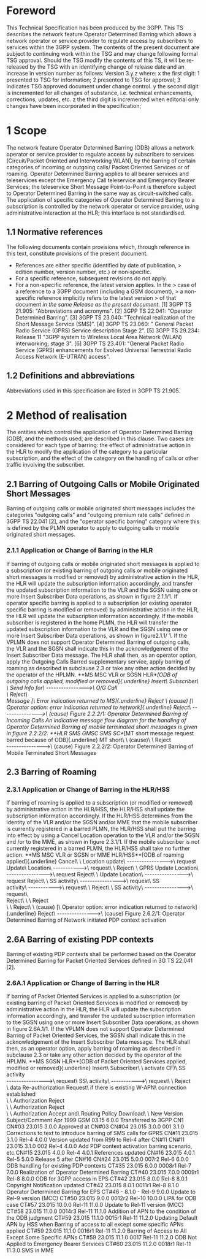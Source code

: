 # Foreword
This Technical Specification has been produced by the 3GPP.
This TS describes the network feature Operator Determined Barring which allows
a network operator or service provider to regulate access by subscribers to
services within the 3GPP system.
The contents of the present document are subject to continuing work within the
TSG and may change following formal TSG approval. Should the TSG modify the
contents of this TS, it will be re-released by the TSG with an identifying
change of release date and an increase in version number as follows:
Version 3.y.z
where:
x the first digit:
1 presented to TSG for information;
2 presented to TSG for approval;
3 Indicates TSG approved document under change control.
y the second digit is incremented for all changes of substance, i.e. technical
enhancements, corrections, updates, etc.
z the third digit is incremented when editorial only changes have been
incorporated in the specification;
# 1 Scope
The network feature Operator Determined Barring (ODB) allows a network
operator or service provider to regulate access by subscribers to services
(Circuit/Packet Oriented and Interworking WLAN), by the barring of certain
categories of incoming or outgoing calls/ Packet Oriented Services or of
roaming. Operator Determined Barring applies to all bearer services and
teleservices except the Emergency Call teleservice and Emergency Bearer
Services; the teleservice Short Message Point-to-Point is therefore subject to
Operator Determined Barring in the same way as circuit-switched calls.
The application of specific categories of Operator Determined Barring to a
subscription is controlled by the network operator or service provider, using
administrative interaction at the HLR; this interface is not standardised.
## 1.1 Normative references
The following documents contain provisions which, through reference in this
text, constitute provisions of the present document.
  * References are either specific (identified by date of publication, > edition number, version number, etc.) or non‑specific.
  * For a specific reference, subsequent revisions do not apply.
  * For a non-specific reference, the latest version applies. In the > case of a reference to a 3GPP document (including a GSM document), > a non-specific reference implicitly refers to the latest version > of that document _in the same Release as the present document_.
[1] 3GPP TS 21.905: \"Abbreviations and acronyms\".
[2] 3GPP TS 22.041: \"Operator Determined Barring\".
[3] 3GPP TS 23.040: \"Technical realization of the Short Message Service
(SMS)\".
[4] 3GPP TS 23.060: \" General Packet Radio Service (GPRS) Service description
Stage 2\".
[5] 3GPP TS 29.234: Release 11 \"3GPP system to Wireless Local Area Network
(WLAN) interworking; stage 3\".
[6] 3GPP TS 23.401: \"General Packet Radio Service (GPRS) enhancements for
Evolved Universal Terrestrial Radio Access Network (E-UTRAN) access\".
## 1.2 Definitions and abbreviations
Abbreviations used in this specification are listed in 3GPP TS 21.905.
# 2 Method of realisation
The entities which control the application of Operator Determined Barring
(ODB), and the methods used, are described in this clause. Two cases are
considered for each type of barring: the effect of administrative action in
the HLR to modify the application of the category to a particular
subscription, and the effect of the category on the handling of calls or other
traffic involving the subscriber.
## 2.1 Barring of Outgoing Calls or Mobile Originated Short Messages
Barring of outgoing calls or mobile originated short messages includes the
categories \"outgoing calls\" and \"outgoing premium rate calls\" defined in
3GPP TS 22.041 [2], and the \"operator specific barring\" category where this
is defined by the PLMN operator to apply to outgoing calls or mobile
originated short messages.
### 2.1.1 Application or Change of Barring in the HLR
If barring of outgoing calls or mobile originated short messages is applied to
a subscription (or existing barring of outgoing calls or mobile originated
short messages is modified or removed) by administrative action in the HLR,
the HLR will update the subscription information accordingly, and transfer the
updated subscription information to the VLR and the SGSN using one or more
Insert Subscriber Data operations, as shown in figure 2.1.1/1.
If operator specific barring is applied to a subscription (or existing
operator specific barring is modified or removed) by administrative action in
the HLR, the HLR will update the subscription information accordingly. If the
mobile subscriber is registered in the home PLMN, the HLR will transfer the
updated subscription information to the VLR and the SGSN using one or more
Insert Subscriber Data operations, as shown in figure2.1.1/ 1.
If the VPLMN does not support Operator Determined Barring of outgoing calls,
the VLR and the SGSN shall indicate this in the acknowledgement of the Insert
Subscriber Data message. The HLR shall then, as an operator option, apply the
Outgoing Calls Barred supplementary service, apply barring of roaming as
described in subclause 2.3 or take any other action decided by the operator of
the HPLMN.
**MS MSC VLR or SGSN HLR\**[ODB of outgoing calls applied, modified or
removed]{.underline}
Insert\ Subscriber\ \\ Send Info for\ \---------------->\ O/G Call\
\ Reject\ \
Message
[\ Error indication returned to MS]{.underline}
Reject
\\ (cause)
[\ Operator option: error indication returned to network]{.underline}
Reject\ \--------------->\ (cause)
Figure 2.2.2/1: Operator Determined Barring of Incoming Calls
An indicative message flow diagram for the handling of Operator Determined
Barring of mobile terminated short messages is given in figure 2.2.2/2.
**HLR SMS GMSC SMS SC\**[MT short message request barred because of
ODB]{.underline}
MT short\ \\ (cause)\ \ Reject\
\--------------->\ (cause)
Figure 2.2.2/2: Operator Determined Barring of Mobile Terminated Short
Messages
## 2.3 Barring of Roaming
### 2.3.1 Application or Change of Barring in the HLR/HSS
If barring of roaming is applied to a subscription (or modified or removed) by
administrative action in the HLR/HSS, the HLR/HSS shall update the
subscription information accordingly. If the HLR/HSS determines from the
identity of the VLR and/or the SGSN and/or MME that the mobile subscriber is
currently registered in a barred PLMN, the HLR/HSS shall put the barring into
effect by using a Cancel Location operation to the VLR and/or the SGSN and /or
to the MME, as shown in figure 2.3.1/1. If the mobile subscriber is not
currently registered in a barred PLMN, the HLR/HSS shall take no further
action.
**MS MSC VLR or SGSN or MME HLR/HSS\**[ODB of roaming applied]{.underline}
Cancel\ \\ Location update\ \---------------->\ request
Update\ Location\ \----------->\ request\ \ Reject\ \\ GPRS Update
Location\ \---------------->\ request
Reject\ \\ Update
Location\ \---------------->\ request
Reject\ \\ SS activity\ \---------------->\ request\ SS\
activity\ \----------->\ request\ \ Reject\ \\ SS activity\ \---------------->\ request\ \
Reject\ \\ \ Reject\
\\ \ Reject\ \\
(cause)
[\ Operator option: error indication returned to network]{.underline}
Reject\ \--------------->\ (cause)
Figure 2.6.2/1: Operator Determined Barring of Network initiated PDP context
activation
## 2.6A Barring of existing PDP contexts
Barring of existing PDP contexts shall be performed based on the Operator
Determined Barring for Packet Oriented Services defined in 3G TS 22.041 [2].
### 2.6A.1 Application or Change of Barring in the HLR
If barring of Packet Oriented Services is applied to a subscription (or
existing barring of Packet Oriented Services is modified or removed) by
administrative action in the HLR, the HLR will update the subscription
information accordingly, and transfer the updated subscription information to
the SGSN using one or more Insert Subscriber Data operations, as shown in
figure 2.6A.1/1.
If the VPLMN does not support Operator Determined Barring of Packet Oriented
Services, the SGSN shall indicate this in the acknowledgement of the Insert
Subscriber Data message. The HLR shall then, as an operator option, apply
barring of roaming as described in subclause 2.3 or take any other action
decided by the operator of the HPLMN.
**MS SGSN HLR\**[ODB of Packet Oriented Services applied, modified or
removed]{.underline}
Insert\ Subscriber\ \\ activate CF)\ SS activity\
\---------------->\ request\ SS\ activity\ \----------->\ request\ \ Reject\
\\ data
Re-authorization Request\ if there is existing W-APN\ connection established\
\\ \ Authorization Reject\
\\ \ Authorization Reject\
\\ \ Authorization Accept and\ Routing
Policy Download\ \ New Version Subject/Comment Apr 1999 GSM
03.15 6.0.0 Transferred to 3GPP CN1 CN#03 23.015 3.0.0 Approved at CN#03 CN#04
23.015 3.0.0 001 3.1.0 Corrections to text to introduce barring of SMS calls
for GPRS CN#11 23.015 3.1.0 Rel-4 4.0.0 Version updated from R99 to Rel-4
after CN#11 CN#11 23.015 3.1.0 002 Rel-4 4.0.0 Add PDP context activation
barring scenario, etc CN#15 23.015 4.0.0 Rel-4 4.0.1 References updated CN#16
23.015 4.0.1 Rel-5 5.0.0 Release 5 after CN#16 CN#24 23.015 5.0.0 007r2 Rel-6
6.0.0 ODB handling for existing PDP contexts CT#35 23.015 6.0.0 0008r1 Rel-7
7.0.0 Realization of Operator Determined Barring CT#40 23.015 7.0.0 0009r1
Rel-8 8.0.0 ODB for 3GPP access in EPS CT#42 23.015 8.0.0 Rel-8 8.0.1
Copyright Notification updated CT#42 23.015 8.0.1 0011r1 Rel-8 8.1.0 Operator
Determined Barring for EPS CT#46 - 8.1.0 - Rel-9 9.0.0 Update to Rel-9 version
(MCC) CT#50 23.015 9.0.0 0012r2 Rel-10 10.0.0 LIPA for ODB case CT#57 23.015
10.0.0 Rel-11 11.0.0 Update to Rel-11 version (MCC) CT#58 23.015 11.0.0 0014r3
Rel-11 11.1.0 Addition of APN to the condition of the ODB judgment CT#59
23.015 11.1.0 0015r1 Rel-11 11.2.0 Updating Default APN by HSS when Barring of
access to all except some specific APNs applied CT#59 23.015 11.1.0 0016r1
Rel-11 11.2.0 Barring of Access to All Except Some Specific APNs CT#59 23.015
11.1.0 0017 Rel-11 11.2.0 ODB Not Applied to Emergency Bearer Services CT#60
23.015 11.2.0 0018r1 Rel-11 11.3.0 SMS in MME